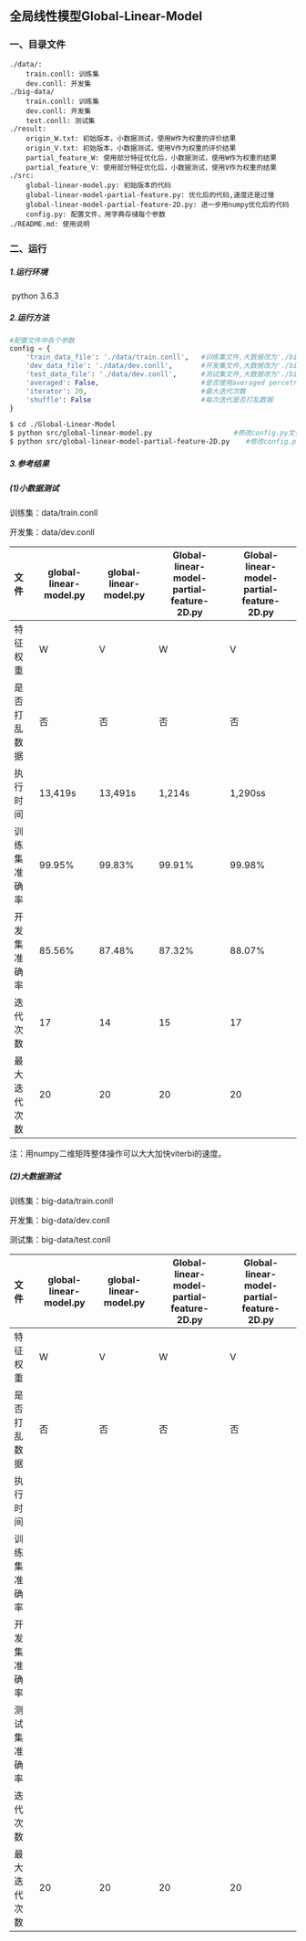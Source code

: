 ## 全局线性模型Global-Linear-Model

### 一、目录文件

```
./data/:
    train.conll: 训练集
    dev.conll: 开发集
./big-data/
    train.conll: 训练集
    dev.conll: 开发集
    test.conll: 测试集
./result:
    origin_W.txt: 初始版本，小数据测试，使用W作为权重的评价结果
    origin_V.txt: 初始版本，小数据测试，使用V作为权重的评价结果
    partial_feature_W: 使用部分特征优化后，小数据测试，使用W作为权重的结果
    partial_feature_V: 使用部分特征优化后，小数据测试，使用V作为权重的结果
./src:
    global-linear-model.py: 初始版本的代码
    global-linear-model-partial-feature.py: 优化后的代码,速度还是过慢
    global-linear-model-partial-feature-2D.py: 进一步用numpy优化后的代码
    config.py: 配置文件，用字典存储每个参数
./README.md: 使用说明
```



### 二、运行

##### 1.运行环境

​    python 3.6.3

##### 2.运行方法

```python
#配置文件中各个参数
config = {
    'train_data_file': './data/train.conll',   #训练集文件,大数据改为'./big-data/train.conll'
    'dev_data_file': './data/dev.conll',       #开发集文件,大数据改为'./big-data/dev.conll'
    'test_data_file': './data/dev.conll',      #测试集文件,大数据改为'./big-data/test.conll'
    'averaged': False,                         #是否使用averaged percetron
    'iterator': 20,                            #最大迭代次数
    'shuffle': False                           #每次迭代是否打乱数据
}
```

```bash
$ cd ./Global-Linear-Model
$ python src/global-linear-model.py                    #修改config.py文件中的参数
$ python src/global-linear-model-partial-feature-2D.py    #修改config.py文件中的参数
```

##### 3.参考结果

##### (1)小数据测试

训练集：data/train.conll

开发集：data/dev.conll

| 文件         | global-linear-model.py | global-linear-model.py | Global-linear-model-partial-feature-2D.py | Global-linear-model-partial-feature-2D.py |
| :----------- | ------------ | ------------ | --------------- | --------------- |
| 特征权重     | W            | V            | W               | V               |
| 是否打乱数据 | 否 | 否 | 否 | 否 |
| 执行时间     | 13,419s | 13,491s | 1,214s | 1,290ss |
| 训练集准确率 | 99.95% | 99.83% | 99.91% | 99.98% |
| 开发集准确率 | 85.56% | 87.48% | 87.32% | 88.07% |
| 迭代次数     | 17 | 14 | 15 | 17 |
| 最大迭代次数 | 20           | 20           | 20 | 20 |

注：用numpy二维矩阵整体操作可以大大加快viterbi的速度。

##### (2)大数据测试

训练集：big-data/train.conll

开发集：big-data/dev.conll

测试集：big-data/test.conll

| 文件         | global-linear-model.py | global-linear-model.py | Global-linear-model-partial-feature-2D.py | Global-linear-model-partial-feature-2D.py |
| :----------- | ---------------------- | ---------------------- | ----------------------------------------- | ----------------------------------------- |
| 特征权重     | W                      | V                      | W                                         | V                                         |
| 是否打乱数据 | 否                     | 否                     | 否                                        | 否                                        |
| 执行时间     |                        |                        |                                           |                                           |
| 训练集准确率 |                        |                        |                                           |                                           |
| 开发集准确率 |                        |                        |                                           |                                           |
| 测试集准确率 |                        |                        |                                           |                                           |
| 迭代次数     |                        |                        |                                           |                                           |
| 最大迭代次数 | 20                     | 20                     | 20                                        | 20                                        |

